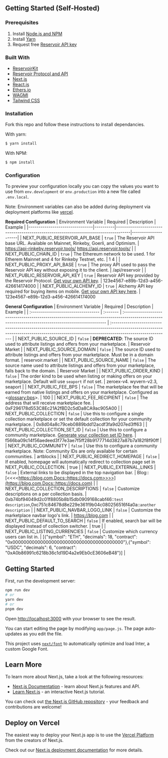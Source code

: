 <!-- GETTING STARTED -->

## Getting Started (Self-Hosted)

### Prerequisites

1. Install [Node.js and NPM](https://docs.npmjs.com/downloading-and-installing-node-js-and-npm)
2. Install [Yarn](https://classic.yarnpkg.com/en/docs/install)
3. Request free [Reservoir API key](https://api.reservoir.tools/#/0.%20Auth/postApikeys)

### Built With

- [ReservoirKit](https://docs.reservoir.tools/docs/reservoir-kit)
- [Reservoir Protocol and API](https://reservoirprotocol.github.io/)
- [Next.js](https://nextjs.org/)
- [React.js](https://reactjs.org/)
- [Ethers.io](https://ethers.io/)
- [WAGMI](https://wagmi.sh/)
- [Tailwind CSS](https://tailwindcss.com/)

### Installation

Fork this repo and follow these instructions to install dependancies.

With yarn:

```bash
$ yarn install
```

With NPM:

```bash
$ npm install
```

### Configuration

To preview your configuration locally you can copy the values you want to use from `env.development` or `env.production` into a new file called `.env.local`.

Note: Environment variables can also be added during deployment via deployment platforms like [vercel](https://vercel.com/).

**Required Configuration**
| Environment Variable | Required | Description | Example |
|--------------------------------|----------|-------------------------------------------------------------------------------------|---------------------|
| NEXT_PUBLIC_RESERVOIR_API_BASE | `true` | The Reservoir API base URL. Available on Mainnet, Rinkeby, Goerli, and Optimism. | https://api-rinkeby.reservoir.tools/ https://api.reservoir.tools/ |
| NEXT_PUBLIC_CHAIN_ID | `true` | The Ethereum network to be used. 1 for Etherem Mainnet and 4 for Rinkeby Testnet, etc. | 1 4 |
| NEXT_PUBLIC_PROXY_API_BASE | `true` | The proxy API used to pass the Reservoir API key without exposing it to the client. | /api/reservoir |
| NEXT_PUBLIC_RESERVOIR_API_KEY | `true` | Reservoir API key provided by the Reservoir Protocol. [Get your own API key](https://api.reservoir.tools/#/0.%20Auth/postApikeys). | 123e4567-e89b-12d3-a456-426614174000 |
| NEXT_PUBLIC_ALCHEMY_ID | `true` | Alchemy API key required for buying items on mobile. [Get your own API key here](https://docs.alchemy.com/alchemy/introduction/getting-started#1.create-an-alchemy-key). | 123e4567-e89b-12d3-a456-426614174000

**General Configuration**
| Environment Variable | Required | Description | Example |
| :---------------------------------- | :------- | :--------------------------------------------------------------------------------------------------------------------------------------------------- | :---------------------------------------------------------------------------------------------------------------------------------------------------------------------------------------- |
| NEXT_PUBLIC_SOURCE_ID | `false` | **DEPRECATED**: The source ID used to attribute listings and offers from your marketplace. | Reservoir Market |
| NEXT_PUBLIC_SOURCE_DOMAIN | `false` | The source ID used to attribute listings and offers from your marketplace. Must be in a domain format. | reservoir.market |
| NEXT_PUBLIC_SOURCE_NAME | `false` | The source name used to attribute listings and offers from your marketplace, falls back to the domain. | Reservoir Market |
| NEXT_PUBLIC_ORDER_KIND | `false` | The order kind to be used when listing or making offers on your marketplace. Default will use `seaport` if not set. | zeroex-v4. wyvern-v2.3, seaport |
| NEXT_PUBLIC_FEE_BPS | `false` | The marketplace fee that will be earned from native listings and offers on your marketplace. Configured as <<glossary:bps>>. | 100 |
| NEXT_PUBLIC_FEE_RECIPIENT | `false` | The address that will receive marketplace fee. | 0xF296178d553C8Ec21A2fBD2c5dDa8CA9ac905A00 |
| NEXT_PUBLIC_COLLECTION | `false` | Use this to configure a single collection marketplace or set the default collection for your community marketplace. | 0x8d04a8c79ceb0889bdd12acdf3fa9d207ed3ff63 |
| NEXT_PUBLIC_COLLECTION_SET_ID | `false` | Use this to configure a community marketplace. [Generate your collection set ID here](https://docs.reservoir.tools/reference/postcollectionssetsv1). | f566ba09c14f56aedeed3f77e3ae7f5ff28b9177714d3827a87b7a182f8f90ff |
| NEXT_PUBLIC_COMMUNITY | `false` | Use this to configure a community marketplace. Note: Community IDs are only available for certain communities. | artblocks |
| NEXT_PUBLIC_REDIRECT_HOMEPAGE | `false` | If enabled, homepage will automatically redirect to collection page set in NEXT_PUBLIC_COLLECTION. | true |
| NEXT_PUBLIC_EXTERNAL_LINKS | `false` | External links to be displayed in the top navigation bar. | Blog::[\<\<\<\<https://blog.com,Docs::https://docs.com>>>>](https://blog.com,Docs::https://docs.com) |
| NEXT_PUBLIC_COLLECTION_DESCRIPTIONS | `false` | Customize descriptions on a per collection basis. | 0xb74bf94049d2c01f8805b8b15db0909168cabf46::`test description`,0xc751c84678d8e229e361f9b04c080256516f4a0a::`another description` |
| NEXT_PUBLIC_NAVBAR_LOGO_LINK | `false` | Customize the marketplace navbar logo's link. | <https://blog.com> |
| NEXT_PUBLIC_DEFAULT_TO_SEARCH | `false` | If enabled, search bar will be displayed instead of collection switcher. | true |
| NEXT_PUBLIC_LISTING_CURRENCIES | `false` | Customize which currency users can list in. | [{"symbol": "ETH", "decimals": 18, "contract": "0x0000000000000000000000000000000000000000"},{"symbol": "USDC", "decimals": 6, "contract": "0xA0b86991c6218b36c1d19D4a2e9Eb0cE3606eB48"}] |

## Getting Started

First, run the development server:

```bash
npm run dev
# or
yarn dev
# or
pnpm dev
```

Open [http://localhost:3000](http://localhost:3000) with your browser to see the result.

You can start editing the page by modifying `app/page.js`. The page auto-updates as you edit the file.

This project uses [`next/font`](https://nextjs.org/docs/basic-features/font-optimization) to automatically optimize and load Inter, a custom Google Font.

## Learn More

To learn more about Next.js, take a look at the following resources:

- [Next.js Documentation](https://nextjs.org/docs) - learn about Next.js features and API.
- [Learn Next.js](https://nextjs.org/learn) - an interactive Next.js tutorial.

You can check out [the Next.js GitHub repository](https://github.com/vercel/next.js/) - your feedback and contributions are welcome!

## Deploy on Vercel

The easiest way to deploy your Next.js app is to use the [Vercel Platform](https://vercel.com/new?utm_medium=default-template&filter=next.js&utm_source=create-next-app&utm_campaign=create-next-app-readme) from the creators of Next.js.

Check out our [Next.js deployment documentation](https://nextjs.org/docs/deployment) for more details.
